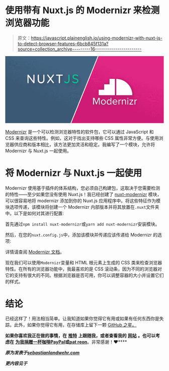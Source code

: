 # 使用带有 Nuxt.js 的 Modernizr 来检测浏览器功能

> 原文：<https://javascript.plainenglish.io/using-modernizr-with-nuxt-js-to-detect-browser-features-6bcb845f131a?source=collection_archive---------16----------------------->

![](img/aaad7d597a40045779e2db6c198db3a6.png)

[Modernizr](https://github.com/Modernizr/Modernizr) 是一个可以检测浏览器特性的软件包，它可以通过 JavaScript 和 CSS 来查询这些特性。例如，这对于找出支持哪些 CSS 属性非常方便。与使用浏览器供应商和版本相比，该方法更加灵活和稳定。我编写了一个模块，允许将 Modernizr 与 Nuxt.js 一起使用。

# 将 Modernizr 与 Nuxt.js 一起使用

Modernizr 使用基于插件的体系结构，您必须自己构建包，这取决于您需要检测的特性——至少如果您没有使用 Nuxt.js！我已经创建了 [nuxt-modernizr](https://github.com/dword-design/nuxt-modernizr) 模块，可以很容易地将 modernizr 添加到你的 Nuxt.js 应用程序中。将这些特征作为模块选项传递，该模块将创建一个 Modernizr 内部版本并将其放置在`.nuxt`文件夹中。以下是如何对其进行配置:

首先通过`npm install nuxt-modernizr`或`yarn add nuxt-modernizr`安装模块。

然后，在您的`nuxt.config.js`中，添加该模块并传递应该传递给 Modernizr 的选项:

详情请查阅 [Modernizr 文档](https://modernizr.com/docs/)。

现在我们可以使用`Modernizr`变量和 HTML 根元素上生成的 CSS 类来检查浏览器特性。在所有的浏览器功能中，我最喜欢的是 CSS 滚动条，因为不同的浏览器对它的支持有很大的不同。根据浏览器是否可用，你可以调整容器的大小并设置它们的样式。

# 结论

已经这样了！用法相当简单。让我知道如果你觉得它有用或如果有任何东西你是失踪。此外，如果你觉得它有用，在存储库上留下一颗 [GitHub 之星。](https://github.com/dword-design/nuxt-modernizr)

**如果你喜欢我正在做的事情，在** [**推特**](https://twitter.com/seblandwehr) **上跟随我，或者查看我的** [**网站**](https://sebastianlandwehr.com/) **。也可以考虑在** [**为我捐赠一杯咖啡**](https://www.buymeacoffee.com/dword)**[**PayPal**](https://www.paypal.com/paypalme/SebastianLandwehr)**或**[**pat reon**](https://www.patreon.com/dworddesign)**。非常感谢！❤️****

***原为发表于*[*sebastianlandwehr.com*](https://sebastianlandwehr.com/blog/using-modernizr-with-nuxt-js-to-detect-browser-features)**

***更内容见于*[](https://plainenglish.io/)**